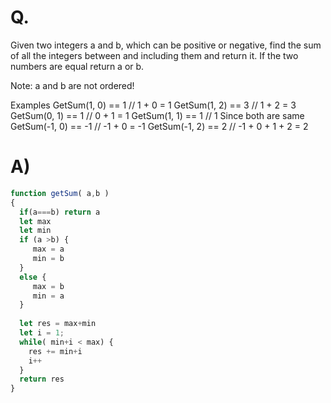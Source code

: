 # Q.
Given two integers a and b, which can be positive or negative, find the sum of all the integers between and including them and return it. If the two numbers are equal return a or b.

Note: a and b are not ordered!

Examples
GetSum(1, 0) == 1   // 1 + 0 = 1
GetSum(1, 2) == 3   // 1 + 2 = 3
GetSum(0, 1) == 1   // 0 + 1 = 1
GetSum(1, 1) == 1   // 1 Since both are same
GetSum(-1, 0) == -1 // -1 + 0 = -1
GetSum(-1, 2) == 2  // -1 + 0 + 1 + 2 = 2
# A)
```js
function getSum( a,b )
{ 
  if(a===b) return a
  let max
  let min
  if (a >b) {
     max = a
     min = b
  }
  else {
     max = b
     min = a
  }
 
  let res = max+min
  let i = 1;
  while( min+i < max) {
    res += min+i
    i++
  }
  return res
}
```
